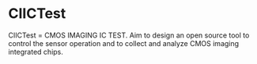 # CIICTest
CIICTest = CMOS IMAGING IC TEST. Aim to design an open source tool to control the sensor operation and to collect and analyze CMOS imaging integrated chips.
